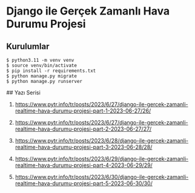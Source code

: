 # Django ile Gerçek Zamanlı Hava Durumu Projesi

## Kurulumlar
```
$ python3.11 -m venv venv
$ source venv/bin/activate
$ pip install -r requirements.txt
$ python manage.py migrate
$ python manage.py runserver
```

## Yazı Serisi
1. https://www.pytr.info/tr/posts/2023/6/27/django-ile-gercek-zamanli-realtime-hava-durumu-projesi-part-1-2023-06-27/26/

2. https://www.pytr.info/tr/posts/2023/6/27/django-ile-gercek-zamanli-realtime-hava-durumu-projesi-part-2-2023-06-27/27/

3. https://www.pytr.info/tr/posts/2023/6/28/django-ile-gercek-zamanli-realtime-hava-durumu-projesi-part-3-2023-06-28/28/

4. https://www.pytr.info/tr/posts/2023/6/29/django-ile-gercek-zamanli-realtime-hava-durumu-projesi-part-4-2023-06-29/29/

5. https://www.pytr.info/tr/posts/2023/6/30/django-ile-gercek-zamanli-realtime-hava-durumu-projesi-part-5-2023-06-30/30/